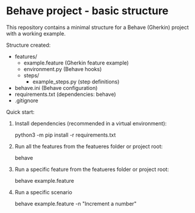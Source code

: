 # Behave project - basic structure

This repository contains a minimal structure for a Behave (Gherkin) project with a working example.

Structure created:

- features/
  - example.feature         (Gherkin feature example)
  - environment.py          (Behave hooks)
  - steps/
    - example_steps.py              (step definitions)
- behave.ini                (Behave configuration)
- requirements.txt          (dependencies: behave)
- .gitignore

Quick start:

1) Install dependencies (recommended in a virtual environment):

   python3 -m pip install -r requirements.txt

2) Run all the features from the featueres folder or project root:

    behave

2) Run a specific feature from the featueres folder or project root:

    behave example.feature

3) Run a specific scenario

    behave example.feature -n "Increment a number"
